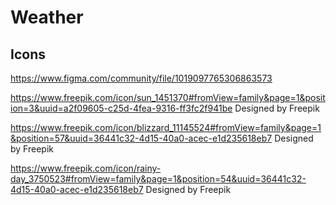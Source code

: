 # Weather
## Icons
https://www.figma.com/community/file/1019097765306863573

https://www.freepik.com/icon/sun_1451370#fromView=family&page=1&position=3&uuid=a2f09605-c25d-4fea-9316-ff3fc2f941be
Designed by Freepik

https://www.freepik.com/icon/blizzard_11145524#fromView=family&page=1&position=57&uuid=36441c32-4d15-40a0-acec-e1d235618eb7
Designed by Freepik

https://www.freepik.com/icon/rainy-day_3750523#fromView=family&page=1&position=54&uuid=36441c32-4d15-40a0-acec-e1d235618eb7
Designed by Freepik

